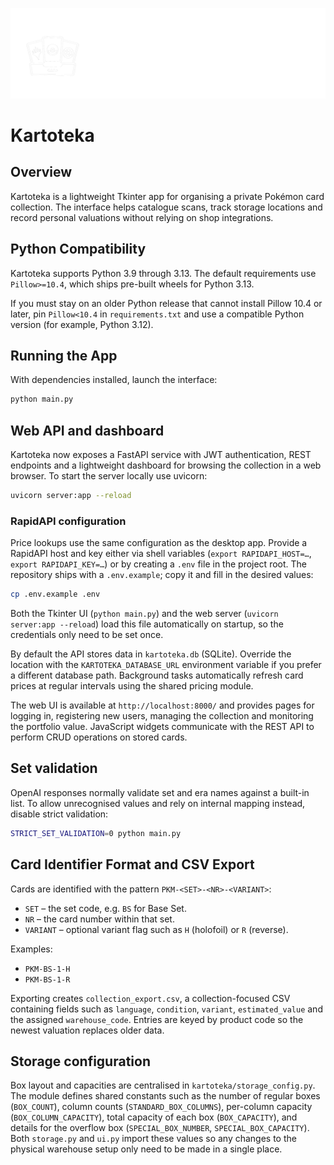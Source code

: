 ![Kartoteka banner](banner22.png)
# Kartoteka

## Overview
Kartoteka is a lightweight Tkinter app for organising a private Pokémon card collection. The interface helps catalogue scans,
track storage locations and record personal valuations without relying on shop integrations.

## Python Compatibility
Kartoteka supports Python 3.9 through 3.13. The default requirements use `Pillow>=10.4`, which ships pre-built wheels for Python 3.13.

If you must stay on an older Python release that cannot install Pillow 10.4 or later, pin `Pillow<10.4` in `requirements.txt` and use a compatible Python version (for example, Python 3.12).

## Running the App
With dependencies installed, launch the interface:

```bash
python main.py
```

## Web API and dashboard

Kartoteka now exposes a FastAPI service with JWT authentication, REST
endpoints and a lightweight dashboard for browsing the collection in a web
browser.  To start the server locally use uvicorn:

```bash
uvicorn server:app --reload
```

### RapidAPI configuration

Price lookups use the same configuration as the desktop app.  Provide a
RapidAPI host and key either via shell variables (`export RAPIDAPI_HOST=…`,
`export RAPIDAPI_KEY=…`) or by creating a `.env` file in the project root.
The repository ships with a `.env.example`; copy it and fill in the desired
values:

```bash
cp .env.example .env
```

Both the Tkinter UI (`python main.py`) and the web server (`uvicorn
server:app --reload`) load this file automatically on startup, so the
credentials only need to be set once.

By default the API stores data in `kartoteka.db` (SQLite).  Override the
location with the `KARTOTEKA_DATABASE_URL` environment variable if you prefer
a different database path.  Background tasks automatically refresh card prices
at regular intervals using the shared pricing module.

The web UI is available at `http://localhost:8000/` and provides pages for
logging in, registering new users, managing the collection and monitoring the
portfolio value.  JavaScript widgets communicate with the REST API to perform
CRUD operations on stored cards.

## Set validation

OpenAI responses normally validate set and era names against a built-in list.
To allow unrecognised values and rely on internal mapping instead, disable
strict validation:

```bash
STRICT_SET_VALIDATION=0 python main.py
```


## Card Identifier Format and CSV Export
Cards are identified with the pattern `PKM-<SET>-<NR>-<VARIANT>`:

* `SET` – the set code, e.g. `BS` for Base Set.
* `NR` – the card number within that set.
* `VARIANT` – optional variant flag such as `H` (holofoil) or `R` (reverse).

Examples:

* `PKM-BS-1-H`
* `PKM-BS-1-R`

Exporting creates `collection_export.csv`, a collection-focused CSV containing fields such as `language`, `condition`,
`variant`, `estimated_value` and the assigned `warehouse_code`. Entries are keyed by product code so the newest valuation
replaces older data.

## Storage configuration

Box layout and capacities are centralised in `kartoteka/storage_config.py`.
The module defines shared constants such as the number of regular boxes
(`BOX_COUNT`), column counts (`STANDARD_BOX_COLUMNS`), per-column capacity
(`BOX_COLUMN_CAPACITY`), total capacity of each box (`BOX_CAPACITY`), and
details for the overflow box (`SPECIAL_BOX_NUMBER`, `SPECIAL_BOX_CAPACITY`).
Both `storage.py` and `ui.py` import these values so any changes to the
physical warehouse setup only need to be made in a single place.
